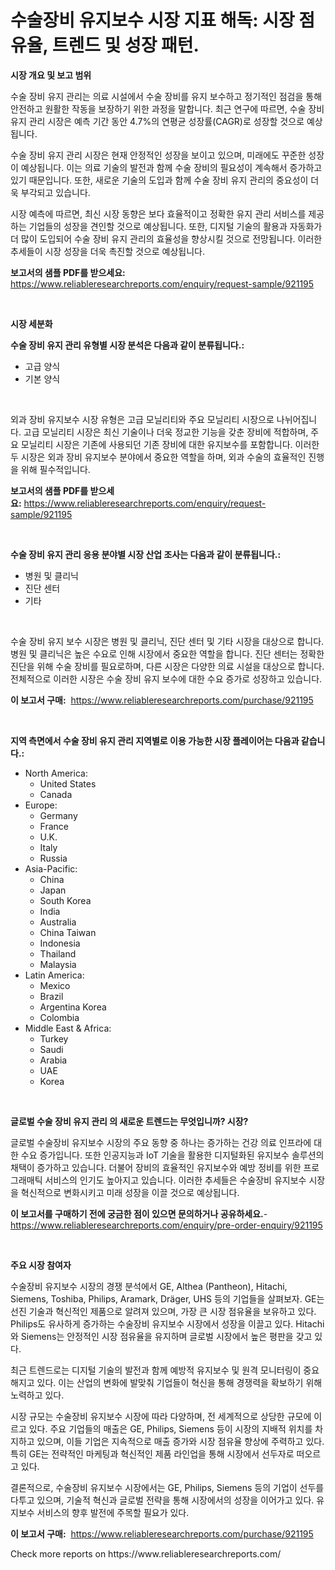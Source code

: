 <p><h1>수술장비 유지보수 시장 지표 해독: 시장 점유율, 트렌드 및 성장 패턴.</h1></p><p><strong>시장 개요 및 보고 범위</strong></p>
<p><p>수술 장비 유지 관리는 의료 시설에서 수술 장비를 유지 보수하고 정기적인 점검을 통해 안전하고 원활한 작동을 보장하기 위한 과정을 말합니다. 최근 연구에 따르면, 수술 장비 유지 관리 시장은 예측 기간 동안 4.7%의 연평균 성장률(CAGR)로 성장할 것으로 예상됩니다. </p><p>수술 장비 유지 관리 시장은 현재 안정적인 성장을 보이고 있으며, 미래에도 꾸준한 성장이 예상됩니다. 이는 의료 기술의 발전과 함께 수술 장비의 필요성이 계속해서 증가하고 있기 때문입니다. 또한, 새로운 기술의 도입과 함께 수술 장비 유지 관리의 중요성이 더욱 부각되고 있습니다.</p><p>시장 예측에 따르면, 최신 시장 동향은 보다 효율적이고 정확한 유지 관리 서비스를 제공하는 기업들의 성장을 견인할 것으로 예상됩니다. 또한, 디지털 기술의 활용과 자동화가 더 많이 도입되어 수술 장비 유지 관리의 효율성을 향상시킬 것으로 전망됩니다. 이러한 추세들이 시장 성장을 더욱 촉진할 것으로 예상됩니다.</p></p>
<p><strong>보고서의 샘플 PDF를 받으세요:</strong> <a href="https://www.reliableresearchreports.com/enquiry/request-sample/921195">https://www.reliableresearchreports.com/enquiry/request-sample/921195</a></p>
<p>&nbsp;</p>
<p><strong>시장 세분화</strong></p>
<p><strong>수술 장비 유지 관리 유형별 시장 분석은 다음과 같이 분류됩니다.:</strong></p>
<p><ul><li>고급 양식</li><li>기본 양식</li></ul></p>
<p>&nbsp;</p>
<p><p>외과 장비 유지보수 시장 유형은 고급 모닐리티와 주요 모닐리티 시장으로 나뉘어집니다. 고급 모닐리티 시장은 최신 기술이나 더욱 정교한 기능을 갖춘 장비에 적합하며, 주요 모닐리티 시장은 기존에 사용되던 기존 장비에 대한 유지보수를 포함합니다. 이러한 두 시장은 외과 장비 유지보수 분야에서 중요한 역할을 하며, 외과 수술의 효율적인 진행을 위해 필수적입니다.</p></p>
<p><strong>보고서의 샘플 PDF를 받으세요:</strong>&nbsp;<a href="https://www.reliableresearchreports.com/enquiry/request-sample/921195">https://www.reliableresearchreports.com/enquiry/request-sample/921195</a></p>
<p>&nbsp;</p>
<p><strong> 수술 장비 유지 관리 응용 분야별 시장 산업 조사는 다음과 같이 분류됩니다.:</strong></p>
<p><ul><li>병원 및 클리닉</li><li>진단 센터</li><li>기타</li></ul></p>
<p>&nbsp;</p>
<p><p>수술 장비 유지 보수 시장은 병원 및 클리닉, 진단 센터 및 기타 시장을 대상으로 합니다. 병원 및 클리닉은 높은 수요로 인해 시장에서 중요한 역할을 합니다. 진단 센터는 정확한 진단을 위해 수술 장비를 필요로하며, 다른 시장은 다양한 의료 시설을 대상으로 합니다. 전체적으로 이러한 시장은 수술 장비 유지 보수에 대한 수요 증가로 성장하고 있습니다.</p></p>
<p><strong>이 보고서 구매:</strong>&nbsp; <a href="https://www.reliableresearchreports.com/purchase/921195">https://www.reliableresearchreports.com/purchase/921195</a></p>
<p>&nbsp;</p>
<p><strong>지역 측면에서 수술 장비 유지 관리 지역별로 이용 가능한 시장 플레이어는 다음과 같습니다.:</strong></p>
<p><ul>
    <li>
        North America:
        <ul>
            <li>United States</li>
            <li>Canada</li>
        </ul>
    </li>
    <li>
        Europe:
        <ul>
            <li>Germany</li>
            <li>France</li>
            <li>U.K.</li>
            <li>Italy</li>
            <li>Russia</li>
        </ul>
    </li>
    <li>
        Asia-Pacific:
        <ul>
            <li>China</li>
            <li>Japan</li>
            <li>South Korea</li>
            <li>India</li>
            <li>Australia</li>
            <li>China Taiwan</li>
            <li>Indonesia</li>
            <li>Thailand</li>
            <li>Malaysia</li>
        </ul>
    </li>
    <li>
        Latin America:
        <ul>
            <li>Mexico</li>
            <li>Brazil</li>
            <li>Argentina Korea</li>
            <li>Colombia</li>
        </ul>
    </li>
    <li>
        Middle East & Africa:
        <ul>
            <li>Turkey</li>
            <li>Saudi</li>
            <li>Arabia</li>
            <li>UAE</li>
            <li>Korea</li>
        </ul>
    </li>
    </ul></p>
<p>&nbsp;</p>
<p><strong>글로벌 수술 장비 유지 관리 의 새로운 트렌드는 무엇입니까? 시장?</strong></p>
<p><p>글로벌 수술장비 유지보수 시장의 주요 동향 중 하나는 증가하는 건강 의료 인프라에 대한 수요 증가입니다. 또한 인공지능과 IoT 기술을 활용한 디지털화된 유지보수 솔루션의 채택이 증가하고 있습니다. 더불어 장비의 효율적인 유지보수와 예방 정비를 위한 프로그래매틱 서비스의 인기도 높아지고 있습니다. 이러한 추세들은 수술장비 유지보수 시장을 혁신적으로 변화시키고 미래 성장을 이끌 것으로 예상됩니다.</p></p>
<p><strong>이 보고서를 구매하기 전에 궁금한 점이 있으면 문의하거나 공유하세요.</strong>- <a href="https://www.reliableresearchreports.com/enquiry/pre-order-enquiry/921195">https://www.reliableresearchreports.com/enquiry/pre-order-enquiry/921195</a></p>
<p>&nbsp;</p>
<p><strong>주요 시장 참여자</strong></p>
<p><p>수술장비 유지보수 시장의 경쟁 분석에서 GE, Althea (Pantheon), Hitachi, Siemens, Toshiba, Philips, Aramark, Dräger, UHS 등의 기업들을 살펴보자. GE는 선진 기술과 혁신적인 제품으로 알려져 있으며, 가장 큰 시장 점유율을 보유하고 있다. Philips도 유사하게 증가하는 수술장비 유지보수 시장에서 성장을 이끌고 있다. Hitachi와 Siemens는 안정적인 시장 점유율을 유지하며 글로벌 시장에서 높은 평판을 갖고 있다.</p><p>최근 트렌드로는 디지털 기술의 발전과 함께 예방적 유지보수 및 원격 모니터링이 중요해지고 있다. 이는 산업의 변화에 발맞춰 기업들이 혁신을 통해 경쟁력을 확보하기 위해 노력하고 있다.</p><p>시장 규모는 수술장비 유지보수 시장에 따라 다양하며, 전 세계적으로 상당한 규모에 이르고 있다. 주요 기업들의 매출은 GE, Philips, Siemens 등이 시장의 지배적 위치를 차지하고 있으며, 이들 기업은 지속적으로 매출 증가와 시장 점유율 향상에 주력하고 있다. 특히 GE는 전략적인 마케팅과 혁신적인 제품 라인업을 통해 시장에서 선두자로 떠오르고 있다.</p><p>결론적으로, 수술장비 유지보수 시장에서는 GE, Philips, Siemens 등의 기업이 선두를 다투고 있으며, 기술적 혁신과 글로벌 전략을 통해 시장에서의 성장을 이어가고 있다. 유지보수 서비스의 향후 발전에 주목할 필요가 있다.</p></p>
<p><strong>이 보고서 구매:</strong>&nbsp;&nbsp;<a href="https://www.reliableresearchreports.com/purchase/921195">https://www.reliableresearchreports.com/purchase/921195</a></p>
<p>Check more reports on https://www.reliableresearchreports.com/</p>
